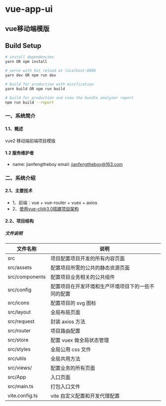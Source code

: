 # vue-app-ui

## vue移动端模版

## Build Setup

```bash
# install dependencies
yarn OR npm install

# serve with hot reload at localhost:8080
yarn dev OR npm run dev

# build for production with minification
yarn build OR npm run build

# build for production and view the bundle analyzer report
npm run build --report
```

### 一、系统简介

#### 1.1、概述
vue2 移动端前端项目模版

#### 1.2 服务维护者

- name: jianfengtheboy email: jianfengtheboy@163.com

### 二、系统介绍

#### 2.1、主要技术

- 1、前端：vue + vue-router + vuex + axios
- 2、使用vue-cli@3.0搭建项目架构

#### 2.2、项目结构

##### 文件说明

| 文件名称       | 说明                                               |
| -------------- | -------------------------------------------------- |
| src            | 项目配置项目开发的所有内容页面                     |
| src/assets     | 配置项目所需的公共的静态资源页面                   |
| src/components | 配置项目业务相关的公共组件                         |
| src/config     | 配置项目在开发环境和生产环境项目下的一些不同的配置 |
| src/icons      | 配置项目的 svg 图标                                |
| src/layout     | 全局布局页面                                       |
| src/request    | 封装 axios 方法                                    |
| src/router     | 项目路由配置                                       |
| src/store      | 配置 vuex 做全局状态管理                           |
| src/styles     | 全局公用 css 文件                                  |
| src/utils      | 全局共用方法                                       |
| src/views/     | 配置业务的所有页面                                 |
| src/App        | 入口页面                                           |
| src/main.ts    | 打包入口文件                                       |
| vite.config.ts | vite 自定义配置和开发代理配置                      |
